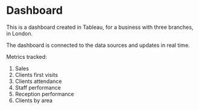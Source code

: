 # Dashboard

This is a dashboard created in Tableau, for a business with three branches, in London. 

The dashboard is connected to the data sources and updates in real time. 

Metrics tracked:

1. Sales
2. Clients first visits 
3. Clients attendance 
4. Staff performance 
5. Reception performance 
6. Clients by area